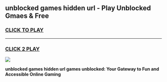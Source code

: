 
## unblocked games hidden url - Play Unblocked Gmaes & Free
<h3>
<a href="https://news.freeplayer.one?title=unblocked_games_hidden_url&ref=23F">CLICK TO PLAY</a></h3>
<hr>

<h3>
<a href="https://news.freeplayer.one?title=unblocked_games_hidden_url&ref=23F">CLICK 2 PLAY</a>
  
</h3>

<a href="https://news.freeplayer.one?title=unblocked_games_hidden_url&ref=23F/"><img src="https://clearcache.store/games.png"></a>


**unblocked games hidden url games unblocked: Your Gateway to Fun and Accessible Online Gaming**
